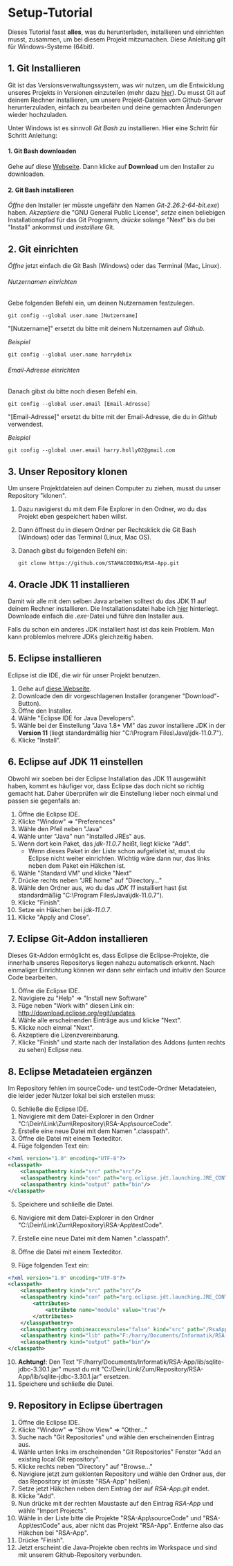 # Setup-Tutorial

Dieses Tutorial fasst **alles**, was du herunterladen, installieren und einrichten musst, zusammen, um bei diesem Projekt mitzumachen. Diese Anleitung gilt für Windows-Systeme (64bit).

## 1. Git Installieren

Git ist das Versionsverwaltungssystem, was wir nutzen, um die Entwicklung unseres Projekts in Versionen einzuteilen (mehr dazu [hier](https://docs.google.com/presentation/d/1CcJrfBZer-sNxg7leW6UvKjbexlPjSmiAAHfRJONaNM/edit#slide=id.g85a68de936_0_2)). Du musst Git auf deinem Rechner installieren, um unsere Projekt-Dateien vom Github-Server herunterzuladen, einfach zu bearbeiten und deine gemachten Änderungen wieder hochzuladen.

Unter Windows ist es sinnvoll _Git Bash_ zu installieren. Hier eine Schritt für Schritt Anleitung:

#### 1. Git Bash downloaden

Gehe auf diese [Webseite](https://gitforwindows.org/). Dann klicke auf **Download** um den Installer zu downloaden.

#### 2. Git Bash installieren

_Öffne_ den Installer (er müsste ungefähr den Namen _Git-2.26.2-64-bit.exe_) haben. _Akzeptiere_ die "GNU General Public License", _setze_ einen beliebigen Installationspfad für das Git Programm, _drücke_ solange "Next" bis du bei "Install" ankommst und _installiere_ Git.

## 2. Git einrichten

_Öffne_ jetzt einfach die Git Bash (Windows) oder das Terminal (Mac, Linux).

###### Nutzernamen einrichten

Gebe folgenden Befehl ein, um deinen Nutzernamen festzulegen.

```shell
git config --global user.name [Nutzername]
```

"[Nutzername]" ersetzt du bitte mit deinem Nutzernamen auf _Github_. 

_Beispiel_ 

```shell
git config --global user.name harrydehix
```

###### Email-Adresse einrichten

Danach gibst du bitte noch diesen Befehl ein.

```shell
git config --global user.email [Email-Adresse]
```

"[Email-Adresse]" ersetzt du bitte mit der Email-Adresse, die du in _Github_ verwendest.

_Beispiel_ 

```shell
git config --global user.email harry.holly02@gmail.com
```

## 3. Unser Repository klonen

Um unsere Projektdateien auf deinen Computer zu ziehen, musst du unser Repository "klonen". 

1. Dazu navigierst du mit dem File Explorer in den Ordner, wo du das Projekt eben gespeichert haben willst. 

2. Dann öffnest du in diesem Ordner per Rechtsklick die Git Bash (Windows) oder das Terminal (Linux, Mac OS). 

3. Danach gibst du folgenden Befehl ein:

   ```shell
   git clone https://github.com/STAMACODING/RSA-App.git
   ```

## 4. Oracle JDK 11 installieren

Damit wir alle mit dem selben Java arbeiten solltest du das JDK 11 auf deinem Rechner installieren. Die Installationsdatei habe ich [hier](https://mega.nz/file/pCoAhCYS#G5ymoaixoI5s3uC3KHeTLD-XAr09amvPe9JeMHhFCHU) hinterlegt. Downloade einfach die _.exe_-Datei und führe den Installer aus.

Falls du schon ein anderes JDK installiert hast ist das kein Problem. Man kann problemlos mehrere JDKs gleichzeitig haben.

## 5. Eclipse installieren

Eclipse ist die IDE, die wir für unser Projekt benutzen. 

1. Gehe auf [diese Webseite](https://www.eclipse.org/downloads/).
2. Downloade den dir vorgeschlagenen Installer (orangener "Download"-Button).
3. Öffne den Installer.
4. Wähle "Eclipse IDE for Java Developers".
5. Wähle bei der Einstellung "Java 1.8+ VM" das zuvor installiere JDK in der **Version 11** (liegt standardmäßig hier "C:\Program Files\Java\jdk-11.0.7").
6. Klicke "Install".

## 6. Eclipse auf JDK 11 einstellen

Obwohl wir soeben bei der Eclipse Installation das JDK 11 ausgewählt haben, kommt es häufiger vor, dass Eclipse das doch nicht so richtig gemacht hat. Daher überprüfen wir die Einstellung lieber noch einmal und passen sie gegenfalls an:

1. Öffne die Eclipse IDE.
2. Klicke "Window" => "Preferences"
3. Wähle den Pfeil neben "Java"
4. Wähle unter "Java" nun "Installed JREs" aus.
5. Wenn dort kein Paket, das _jdk-11.0.7_ heißt, liegt klicke "Add". 
   - Wenn dieses Paket in der Liste schon aufgelistet ist, musst du Eclipse nicht weiter einrichten. Wichtig wäre dann nur, das links neben dem Paket ein Häkchen ist.
6. Wähle "Standard VM" und klicke "Next"
7. Drücke rechts neben "JRE home" auf "Directory..."
8. Wähle den Ordner aus, wo du das _JDK 11_ installiert hast (ist standardmäßig "C:\Program Files\Java\jdk-11.0.7").
9. Klicke "Finish".
10. Setze ein Häkchen bei _jdk-11.0.7_.
11. Klicke "Apply and Close".


## 7. Eclipse Git-Addon installieren

Dieses Git-Addon ermöglicht es, dass Eclipse die Eclipse-Projekte, die innerhalb unseres Repositorys liegen nahezu automatisch erkennt. Nach einmaliger Einrichtung können wir dann sehr einfach und intuitiv den Source Code bearbeiten.

1. Öffne die Eclipse IDE.
2. Navigiere zu "Help" => "Install new Software"
3. Füge neben "Work with" diesen Link ein: http://download.eclipse.org/egit/updates.
4. Wähle alle erscheinenden Einträge aus und klicke "Next".
5. Klicke noch einmal "Next".
6. Akzeptiere die Lizenzvereinbarung.
7. Klicke "Finish" und starte nach der Installation des Addons (unten rechts zu sehen) Eclipse neu.

## 8. Eclipse Metadateien ergänzen

Im Repository fehlen im sourceCode- und testCode-Ordner Metadateien, die leider jeder Nutzer lokal bei sich erstellen muss:

0. Schließe die Eclipse IDE.
1. Navigiere mit dem Datei-Explorer in den Ordner "C:\Dein\Link\Zum\Repository\RSA-App\sourceCode".
2. Erstelle eine neue Datei mit dem Namen ".classpath".
3. Öffne die Datei mit einem Texteditor.
4. Füge folgenden Text ein:
```xml
<?xml version="1.0" encoding="UTF-8"?>
<classpath>
	<classpathentry kind="src" path="src"/>
	<classpathentry kind="con" path="org.eclipse.jdt.launching.JRE_CONTAINER"/>
	<classpathentry kind="output" path="bin"/>
</classpath>
```
5. Speichere und schließe die Datei.

6. Navigiere mit dem Datei-Explorer in den Ordner "C:\Dein\Link\Zum\Repository\RSA-App\testCode".
7. Erstelle eine neue Datei mit dem Namen ".classpath".
8. Öffne die Datei mit einem Texteditor.
9. Füge folgenden Text ein:
```xml
<?xml version="1.0" encoding="UTF-8"?>
<classpath>
	<classpathentry kind="src" path="src"/>
	<classpathentry kind="con" path="org.eclipse.jdt.launching.JRE_CONTAINER">
		<attributes>
			<attribute name="module" value="true"/>
		</attributes>
	</classpathentry>
	<classpathentry combineaccessrules="false" kind="src" path="/RsaAppEclipse"/>
	<classpathentry kind="lib" path="F:/harry/Documents/Informatik/RSA-App/lib/sqlite-jdbc-3.30.1.jar"/>
	<classpathentry kind="output" path="bin"/>
</classpath>
```
10. **Achtung!**: Den Text "F:/harry/Documents/Informatik/RSA-App/lib/sqlite-jdbc-3.30.1.jar" musst du mit "C:/Dein/Link/Zum/Repository/RSA-App/lib/sqlite-jdbc-3.30.1.jar" ersetzen.
11. Speichere und schließe die Datei.

## 9. Repository in Eclipse übertragen

1. Öffne die Eclipse IDE.
2. Klicke "Window" => "Show View" => "Other..."
3. Suche nach "Git Repositories" und wähle den erscheinenden Eintrag aus.
4. Wähle unten links im erscheinenden "Git Repositories" Fenster "Add an existing local Git repository".
5. Klicke rechts neben "Directory" auf "Browse..."
6. Navigiere jetzt zum geklonten Repository und wähle den Ordner aus, der das Repository ist (müsste "RSA-App" heißen).
7. Setze jetzt Häkchen neben dem Eintrag der auf _RSA-App.git_ endet.
8. Klicke "Add".
9. Nun drücke mit der rechten Maustaste auf den Eintrag _RSA-App_ und wähle "Import Projects".
10. Wähle in der Liste bitte die Projekte "RSA-App\sourceCode" und "RSA-App\testCode" aus, aber nicht das Projekt "RSA-App". Entferne also das Häkchen bei "RSA-App".
11. Drücke "Finish".
12. Jetzt erscheint die Java-Projekte oben rechts im Workspace und sind mit unserem Github-Repository verbunden.


